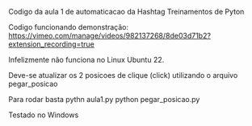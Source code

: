 Codigo da aula 1 de automaticacao da Hashtag Treinamentos de Pyton

Codigo funcionando demonstração:
https://vimeo.com/manage/videos/982137268/8de03d71b2?extension_recording=true

Infelizmente não funciona no Linux Ubuntu 22.

Deve-se atualizar os 2 posicoes de clique (click) utilizando o arquivo pegar_posicao

Para rodar basta 
pythn aula1.py
python pegar_posicao.py

Testado no Windows